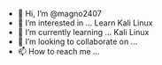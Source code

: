 - 👋 Hi, I’m @magno2407
- 👀 I’m interested in ... Learn Kali Linux
- 🌱 I’m currently learning ... Kali Linux
- 💞️ I’m looking to collaborate on ...
- 📫 How to reach me ...

<!---
magno2407/magno2407 is a ✨ special ✨ repository because its `README.md` (this file) appears on your GitHub profile.
You can click the Preview link to take a look at your changes.
--->
